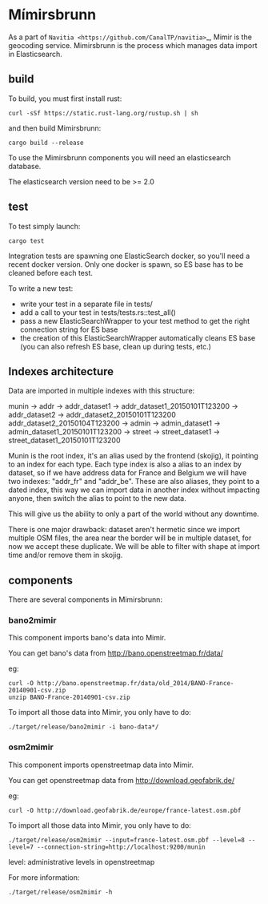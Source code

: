 # Mímirsbrunn

As a part of `Navitia <https://github.com/CanalTP/navitia>`_, Mimir is the geocoding service.
Mimirsbrunn is the process which manages data import in Elasticsearch.

## build

To build, you must first install rust:
```shell
curl -sSf https://static.rust-lang.org/rustup.sh | sh
```
and then build Mimirsbrunn:
```shell
cargo build --release
```

To use the Mimirsbrunn components you will need an elasticsearch database.

The elasticsearch version need to be >= 2.0

## test

To test simply launch:
```shell
cargo test
```
Integration tests are spawning one ElasticSearch docker, so you'll need a recent docker version.
Only one docker is spawn, so ES base has to be cleaned before each test.

To write a new test:
* write your test in a separate file in tests/
* add a call to your test in tests/tests.rs::test_all()
* pass a new ElasticSearchWrapper to your test method to get the right connection string for ES base
* the creation of this ElasticSearchWrapper automatically cleans ES base
  (you can also refresh ES base, clean up during tests, etc.)

## Indexes architecture
Data are imported in multiple indexes with this structure:

 munin -> addr -> addr_dataset1 -> addr_dataset1_20150101T123200
                -> addr_dataset2 -> addr_dataset2_20150101T123200
                                    addr_dataset2_20150104T123200
        -> admin -> admin_dataset1 -> admin_dataset1_20150101T123200
        -> street -> street_dataset1 -> street_dataset1_20150101T123200

Munin is the root index, it's an alias used by the frontend (skojig), it pointing to an index for each type.
Each type index is also a alias to an index by dataset, so if we have address data for France and Belgium
we will have two indexes: "addr_fr" and "addr_be". These are also aliases, they point to a dated index,
this way we can import data in another index without impacting anyone, then switch the alias to point to the new data.

This will give us the ability to only a part of the world without any downtime.

There is one major drawback: dataset aren't hermetic since we import multiple OSM files, the area near the border
will be in multiple dataset, for now we accept these duplicate.
We will be able to filter with shape at import time and/or remove them in skojig.

## components
There are several components in Mimirsbrunn:

### bano2mimir

This component imports bano's data into Mimir.

You can get bano's data from http://bano.openstreetmap.fr/data/

eg:

```shell
curl -O http://bano.openstreetmap.fr/data/old_2014/BANO-France-20140901-csv.zip
unzip BANO-France-20140901-csv.zip
```

To import all those data into Mimir, you only have to do:

```shell
./target/release/bano2mimir -i bano-data*/
```

### osm2mimir

This component imports openstreetmap data into Mimir.

You can get openstreetmap data from http://download.geofabrik.de/

eg:

```shell
curl -O http://download.geofabrik.de/europe/france-latest.osm.pbf
```

To import all those data into Mimir, you only have to do:

```shell
./target/release/osm2mimir --input=france-latest.osm.pbf --level=8 --level=7 --connection-string=http://localhost:9200/munin
```

level: administrative levels in openstreetmap

For more information:

```
./target/release/osm2mimir -h
```
